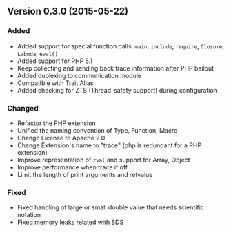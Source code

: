 Version 0.3.0 (2015-05-22)
------------------------------

### Added

- Added support for special function calls: `main`, `include`, `require`, `Closure`, `Labmda`, `eval()`
- Added support for PHP 5.1
- Keep collecting and sending back trace information after PHP bailout
- Added duplexing to communication module
- Compatible with Trait Alias
- Added checking for ZTS (Thread-safety support) during configuration

### Changed

- Refactor the PHP extension
- Unified the naming convention of Type, Function, Macro
- Change License to Apache 2.0
- Change Extension's name to "trace" (php is redundant for a PHP extension)
- Improve representation of `zval` and support for Array, Object
- Improve performance when trace if off
- Limit the length of print arguments and retvalue

### Fixed

- Fixed handling of large or small double value that needs scientific notation
- Fixed memory leaks related with SDS

